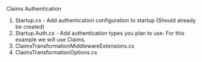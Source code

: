 Claims Authentication

1. Startup.cs - Add authentication configuration to startup (Should already be created)
2. Startup.Auth.cs - Add authentication types you plan to use.  For this example we will use Claims.
3. ClaimsTransformationMiddlewareExtensions.cs
4. ClaimsTransformationOptions.cs